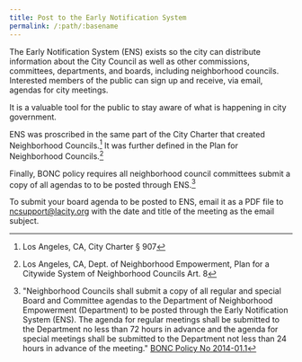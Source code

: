 ```yaml
---
title: Post to the Early Notification System
permalink: /:path/:basename
---
```


The Early Notification System (ENS) exists
so the city
can distribute information
about the City Council
as well as
other commissions, committees, departments, and boards,
including neighborhood councils.
Interested members
of the public
can sign up
and receive,
via email,
agendas for city meetings.

It is a valuable tool
for the public
to stay aware
of what is happening
in city government.

ENS was proscribed
in the same part
of the City Charter
that created Neighborhood Councils.[^laccsec907]
It was further defined
in the Plan for Neighborhood Councils.[^planart8]

Finally,
BONC policy requires
all neighborhood council committees
submit a copy
of all agendas
to to be posted
through ENS.[^bonc2014011]

To submit
your board agenda
to be posted
to ENS,
email it
as a PDF file
to ncsupport@lacity.org
with the date and title
of the meeting
as the email subject.

[^bonc2014011]:
    "Neighborhood Councils
    shall submit
    a copy of all
    regular and special Board and Committee agendas
    to the Department of Neighborhood Empowerment (Department)
    to be posted
    through the Early Notification System (ENS).
    The agenda
    for regular meetings
    shall be submitted
    to the Department
    no less than
    72 hours in advance
    and the agenda
    for special meetings
    shall be submitted
    to the Department
    not less than
    24 hours in advance
    of the meeting." [BONC Policy No
    2014-01.1](https://empowerla.org/wp-content/uploads/2012/03/NC-AGENDA-POSTING-REQUIREMENTS_2014-01.1_revised-08-18-14.pdf)

[^laccsec907]:
    Los Angeles, CA, City Charter § 907

[^planart8]:
    Los Angeles, CA,
    Dept. of Neighborhood Empowerment,
    Plan for a Citywide System of Neighborhood Councils
    Art. 8

